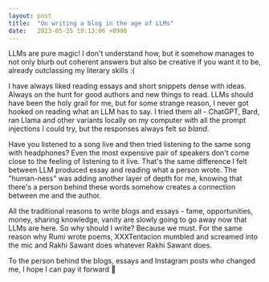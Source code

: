 ```yaml
---
layout: post
title:  "On writing a blog in the age of LLMs"
date:   2023-05-25 19:13:06 +0900
---
```

LLMs are pure magic! I don't understand how, but it somehow manages to not only blurb out coherent answers but also be creative if you want it to be, already outclassing my literary skills :( 

I have always liked reading essays and short snippets dense with ideas. Always on the hunt for good authors and new things to read. LLMs should have been the holy grail for me, but for some strange reason, I never got hooked on reading what an LLM has to say. I tried them all - ChatGPT, Bard, ran Llama and other variants locally on my computer with all the prompt injections I could try, but the responses always felt so *bland*. 

Have you listened to a song live and then tried listening to the same song with headphones? Even the most expensive pair of speakers don't come close to the feeling of listening to it live. That's the same difference I felt between LLM produced essay and reading what a person wrote. The "human-ness" was adding another layer of depth for me, knowing that there's a person behind these words somehow creates a connection between me and the author.

All the traditional reasons to write blogs and essays - fame, opportunities, money, sharing knowledge, vanity are slowly going to go away now that LLMs are here. So why should I write? Because we must. For the same reason why Rumi wrote poems, XXXTentacion mumbled and screamed into the mic and Rakhi Sawant does whatever Rakhi Sawant does.

To the person behind the blogs, essays and Instagram posts who changed me, I hope I can pay it forward 🤍